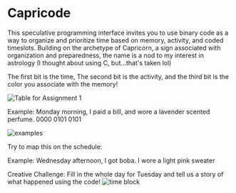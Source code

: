 # Capricode
This speculative programming interface invites you to use binary code as a way to organize and prioritize time based on memory, activity, and coded timeslots. Building on the archetype of Capricorn, a sign associated with organization and preparedness, the name is a nod to my interest in astrology (I thought about using C, but...that's taken lol)

The first bit is the time, 
The second bit is the activity,
and the third bit is the color you associate with the memory!

![Table for Assignment 1](https://github.com/user-attachments/assets/1fcda032-6b31-410f-95d0-d103cbc4311c)

Example: Monday morning, I paid a bill, and wore a lavender scented perfume.
0000 0101 0101

![examples](https://github.com/user-attachments/assets/6fc53734-c52f-4e06-a7a6-6ecb46dde0ff)

Try to map this on the schedule: 

Example: Wednesday afternoon, I got boba. I wore a light pink sweater

Creative Challenge: Fill in the whole day for Tuesday and tell us a story of what happened using the code!
![time block](https://github.com/user-attachments/assets/e890ea31-0059-4c76-882c-bea700a9fd97)
